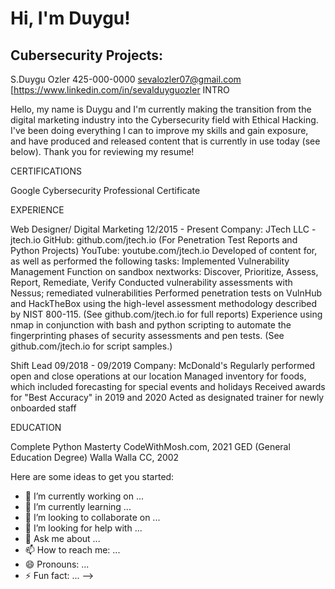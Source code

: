 <h1>Hi, I'm Duygu! </h1>
<h2> Cubersecurity Projects:</h2>

S.Duygu Ozler
425-000-0000
sevalozler07@gmail.com
[https://www.linkedin.com/in/sevalduyguozler 
INTRO

Hello, my name is Duygu and I'm currently making the transition from the digital marketing industry into the Cybersecurity field with Ethical Hacking. I've been doing everything I can to improve my skills and gain exposure, and have produced and released content that is currently in use today (see below). Thank you for reviewing my resume!

CERTIFICATIONS

Google Cybersecurity Professional Certificate


EXPERIENCE

Web Designer/ Digital Marketing 12/2015 - Present
Company:	JTech LLC - jtech.io
GitHub:	github.com/jtech.io (For Penetration Test Reports and Python Projects)
YouTube:	youtube.com/jtech.io
Developed of content for, as well as performed the following tasks:
Implemented Vulnerability Management Function on sandbox nextworks:
Discover, Prioritize, Assess, Report, Remediate, Verify
Conducted vulnerability assessments with Nessus; remediated vulnerabilities
Performed penetration tests on VulnHub and HackTheBox using the high-level assessment methodology described by NIST 800-115. (See github.com/jtech.io for full reports)
Experience using nmap in conjunction with bash and python scripting to automate the fingerprinting phases of security assessments and pen tests. (See github.com/jtech.io for script samples.)

Shift Lead		09/2018 - 09/2019
Company:	McDonald's
Regularly performed open and close operations at our location
Managed inventory for foods, which included forecasting for special events and holidays
Received awards for "Best Accuracy" in 2019 and 2020
Acted as designated trainer for newly onboarded staff

EDUCATION

Complete Python Masterty	CodeWithMosh.com, 2021
GED (General Education Degree)	Walla Walla CC, 2002

Here are some ideas to get you started:

- 🔭 I’m currently working on ...
- 🌱 I’m currently learning ...
- 👯 I’m looking to collaborate on ...
- 🤔 I’m looking for help with ...
- 💬 Ask me about ...
- 📫 How to reach me: ...
- 😄 Pronouns: ...
- ⚡ Fun fact: ...
-->
